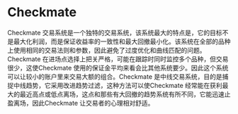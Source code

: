 # Checkmate
Checkmate 交易系统是一个独特的交易系统，该系统最大的特点是，它的目标不是最大化利润，而是保证收益率的一致性和最大回撤最小化。该系统在全部的品种上使用相同的交易法则和参数，因此避免了过度优化和曲线匹配的问题。Checkmate 在进场点选择上把关严格，可能在跟踪时同时监控多个品种，但交易很少，这使Checkmate 使用的保证金平均来看会比其他系统要少。因此这个系统可以让较小的账户里来交易大额的组合。Checkmate 是中线交易系统，目的是捕捉中线趋势，它采用改进趋势过滤，这种方法可以使Checkmate 经常能在获利最大的最近高点或低点离场，这点和那些有大回撤的趋势系统有所不同，它能迅速止盈离场，因此Checkmate 让交易者的心理相对舒适。
